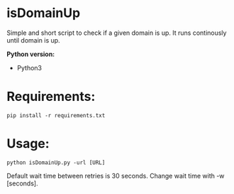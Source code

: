 # isDomainUp
Simple and short script to check if a given domain is up. It runs continously until domain is up.


**Python version:**
- Python3

# Requirements:
    pip install -r requirements.txt

# Usage:
    python isDomainUp.py -url [URL]

Default wait time between retries is 30 seconds. Change wait time with -w [seconds].
